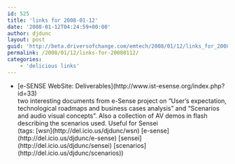 ```yaml
---
id: 525
title: 'links for 2008-01-12'
date: '2008-01-12T04:24:59+00:00'
author: djdunc
layout: post
guid: 'http://beta.driversofchange.com/emtech/2008/01/12/links_for_20080112/'
permalink: /2008/01/12/links-for-20080112/
categories:
    - 'delicious links'
---
```


- <div class="delicious-link">[e-SENSE WebSite: Deliverables](http://www.ist-esense.org/index.php?id=33)</div><div class="delicious-extended">two interesting documents from e-Sense project on “User’s expectation, technological roadmaps and business cases analysis” and “Scenarios and audio visual concepts”. Also a collection of AV demos in flash describing the scenarios used. Useful for Sensei</div><div class="delicious-tags">(tags: [wsn](http://del.icio.us/djdunc/wsn) [e-sense](http://del.icio.us/djdunc/e-sense) [sensei](http://del.icio.us/djdunc/sensei) [scenarios](http://del.icio.us/djdunc/scenarios))</div>